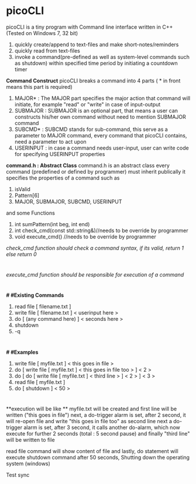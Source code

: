 # picoCLI
picoCLI is a tiny program with Command line interface written in C++ (Tested on Windows 7, 32 bit) 

1. quickly create/append to text-files and make short-notes/reminders 
2. quickly read from text-files
3. invoke a command(pre-defined as well as system-level commands such as shutdown) within specified time period by initiating a countdown timer

**Command Construct**
picoCLI breaks a command into 4 parts ( * in front means this part is required)
1. MAJOR* : The MAJOR part specifies the major action that command will initiate, for example "read" or "write" in case of input-output 
2. SUBMAJOR : SUBMAJOR is an optional part, that means a user can constructs his/her own command without need to mention SUBMAJOR command
3. SUBCMD* : SUBCMD stands for sub-command, this serve as a parameter to MAJOR command, every command that picoCLI contains, need a parameter to act upon
4. USERINPUT : in case a command needs user-input, user can write code for specifying USERINPUT properties 

**command.h : Abstract Class**
command.h is an abstract class every command (predefined or defined by programmer) must inherit publically
it specifies the properties of a command such as 
1. isValid 
2. Pattern[6]
3. MAJOR, SUBMAJOR, SUBCMD, USERINPUT

and some Functions 
1. int sumPattern(int beg, int end)
2. int check_cmd(const std::string&)//needs to be override by programmer
3. void execute_cmd() //needs to be override by programmer

_check_cmd function should check a command syntax, if its valid, return 1 else return 0_
#
_execute_cmd function should be responsible for execution of a command_
#
**# #Existing Commands**
1. read file [ filename.txt ]
2. write file [ filename.txt ] < userinput here >
3. do [ (any command here) ] < seconds here >
4. shutdown
5. -q 

#

**# #Examples**

1. write file [ myfile.txt ] < this goes in file >
2. do [ write file [ myfile.txt ] < this goes in file too > ] < 2 > 
3. do [ do [ write file [ myfile.txt ] < third line > ] < 2 > ] < 3 > 
4. read file [ myfile.txt ] 
5. do [ shutdown ] < 50 > 
#
**execution will be like ** 
myfile.txt will be created and first line will be written ("this goes in file") 
next, a do-trigger alarm is set, after 2 second, it will re-open file and write "this goes in file too" as second line
next a do-trigger alarm is set, after 3 second, it calls another do-alarm, which now execute for further 2 seconds (total : 5 second pause) and finally "third line" will be written to file

read file command will show content of file
and lastly, do statement will execute shutdown command after 50 seconds, Shutting down the operating system (windows)

Test sync